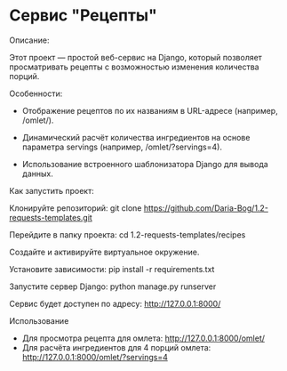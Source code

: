 # Сервис "Рецепты"

Описание:

Этот проект — простой веб-сервис на Django, который позволяет просматривать рецепты с возможностью изменения количества порций.

Особенности:

* Отображение рецептов по их названиям в URL-адресе (например, /omlet/).

* Динамический расчёт количества ингредиентов на основе параметра servings (например, /omlet/?servings=4).

* Использование встроенного шаблонизатора Django для вывода данных.

Как запустить проект:

Клонируйте репозиторий:
git clone https://github.com/Daria-Bog/1.2-requests-templates.git

Перейдите в папку проекта:
cd 1.2-requests-templates/recipes

Создайте и активируйте виртуальное окружение.

Установите зависимости:
pip install -r requirements.txt

Запустите сервер Django:
python manage.py runserver

Сервис будет доступен по адресу: http://127.0.0.1:8000/

Использование

* Для просмотра рецепта для омлета: http://127.0.0.1:8000/omlet/
* Для расчёта ингредиентов для 4 порций омлета: http://127.0.0.1:8000/omlet/?servings=4
